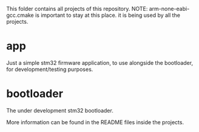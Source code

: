 This folder contains all projects of this repository.
NOTE: arm-none-eabi-gcc.cmake is important to stay at this place. it is being used by all the projects.

# app
Just a simple stm32 firmware application, to use alongside the bootloader, for development/testing purposes.

# bootloader
The under development stm32 bootloader.

More information can be found in the README files inside the projects.